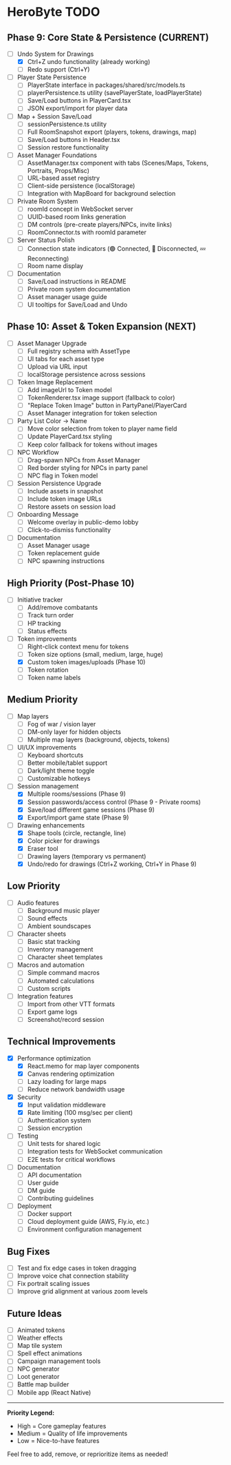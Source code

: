 # HeroByte TODO

## Phase 9: Core State & Persistence (CURRENT)

- [ ] Undo System for Drawings
  - [x] Ctrl+Z undo functionality (already working)
  - [ ] Redo support (Ctrl+Y)

- [ ] Player State Persistence
  - [ ] PlayerState interface in packages/shared/src/models.ts
  - [ ] playerPersistence.ts utility (savePlayerState, loadPlayerState)
  - [ ] Save/Load buttons in PlayerCard.tsx
  - [ ] JSON export/import for player data

- [ ] Map + Session Save/Load
  - [ ] sessionPersistence.ts utility
  - [ ] Full RoomSnapshot export (players, tokens, drawings, map)
  - [ ] Save/Load buttons in Header.tsx
  - [ ] Session restore functionality

- [ ] Asset Manager Foundations
  - [ ] AssetManager.tsx component with tabs (Scenes/Maps, Tokens, Portraits, Props/Misc)
  - [ ] URL-based asset registry
  - [ ] Client-side persistence (localStorage)
  - [ ] Integration with MapBoard for background selection

- [ ] Private Room System
  - [ ] roomId concept in WebSocket server
  - [ ] UUID-based room links generation
  - [ ] DM controls (pre-create players/NPCs, invite links)
  - [ ] RoomConnector.ts with roomId parameter

- [ ] Server Status Polish
  - [ ] Connection state indicators (🟢 Connected, 🔴 Disconnected, 💤 Reconnecting)
  - [ ] Room name display

- [ ] Documentation
  - [ ] Save/Load instructions in README
  - [ ] Private room system documentation
  - [ ] Asset manager usage guide
  - [ ] UI tooltips for Save/Load and Undo

## Phase 10: Asset & Token Expansion (NEXT)

- [ ] Asset Manager Upgrade
  - [ ] Full registry schema with AssetType
  - [ ] UI tabs for each asset type
  - [ ] Upload via URL input
  - [ ] localStorage persistence across sessions

- [ ] Token Image Replacement
  - [ ] Add imageUrl to Token model
  - [ ] TokenRenderer.tsx image support (fallback to color)
  - [ ] "Replace Token Image" button in PartyPanel/PlayerCard
  - [ ] Asset Manager integration for token selection

- [ ] Party List Color → Name
  - [ ] Move color selection from token to player name field
  - [ ] Update PlayerCard.tsx styling
  - [ ] Keep color fallback for tokens without images

- [ ] NPC Workflow
  - [ ] Drag-spawn NPCs from Asset Manager
  - [ ] Red border styling for NPCs in party panel
  - [ ] NPC flag in Token model

- [ ] Session Persistence Upgrade
  - [ ] Include assets in snapshot
  - [ ] Include token image URLs
  - [ ] Restore assets on session load

- [ ] Onboarding Message
  - [ ] Welcome overlay in public-demo lobby
  - [ ] Click-to-dismiss functionality

- [ ] Documentation
  - [ ] Asset Manager usage
  - [ ] Token replacement guide
  - [ ] NPC spawning instructions

## High Priority (Post-Phase 10)

- [ ] Initiative tracker
  - [ ] Add/remove combatants
  - [ ] Track turn order
  - [ ] HP tracking
  - [ ] Status effects

- [ ] Token improvements
  - [ ] Right-click context menu for tokens
  - [ ] Token size options (small, medium, large, huge)
  - [x] Custom token images/uploads (Phase 10)
  - [ ] Token rotation
  - [ ] Token name labels

## Medium Priority

- [ ] Map layers
  - [ ] Fog of war / vision layer
  - [ ] DM-only layer for hidden objects
  - [ ] Multiple map layers (background, objects, tokens)

- [ ] UI/UX improvements
  - [ ] Keyboard shortcuts
  - [ ] Better mobile/tablet support
  - [ ] Dark/light theme toggle
  - [ ] Customizable hotkeys

- [ ] Session management
  - [x] Multiple rooms/sessions (Phase 9)
  - [x] Session passwords/access control (Phase 9 - Private rooms)
  - [x] Save/load different game sessions (Phase 9)
  - [x] Export/import game state (Phase 9)

- [ ] Drawing enhancements
  - [x] Shape tools (circle, rectangle, line)
  - [x] Color picker for drawings
  - [x] Eraser tool
  - [ ] Drawing layers (temporary vs permanent)
  - [x] Undo/redo for drawings (Ctrl+Z working, Ctrl+Y in Phase 9)

## Low Priority

- [ ] Audio features
  - [ ] Background music player
  - [ ] Sound effects
  - [ ] Ambient soundscapes

- [ ] Character sheets
  - [ ] Basic stat tracking
  - [ ] Inventory management
  - [ ] Character sheet templates

- [ ] Macros and automation
  - [ ] Simple command macros
  - [ ] Automated calculations
  - [ ] Custom scripts

- [ ] Integration features
  - [ ] Import from other VTT formats
  - [ ] Export game logs
  - [ ] Screenshot/record session

## Technical Improvements

- [x] Performance optimization
  - [x] React.memo for map layer components
  - [x] Canvas rendering optimization
  - [ ] Lazy loading for large maps
  - [ ] Reduce network bandwidth usage

- [x] Security
  - [x] Input validation middleware
  - [x] Rate limiting (100 msg/sec per client)
  - [ ] Authentication system
  - [ ] Session encryption

- [ ] Testing
  - [ ] Unit tests for shared logic
  - [ ] Integration tests for WebSocket communication
  - [ ] E2E tests for critical workflows

- [ ] Documentation
  - [ ] API documentation
  - [ ] User guide
  - [ ] DM guide
  - [ ] Contributing guidelines

- [ ] Deployment
  - [ ] Docker support
  - [ ] Cloud deployment guide (AWS, Fly.io, etc.)
  - [ ] Environment configuration management

## Bug Fixes

- [ ] Test and fix edge cases in token dragging
- [ ] Improve voice chat connection stability
- [ ] Fix portrait scaling issues
- [ ] Improve grid alignment at various zoom levels

## Future Ideas

- [ ] Animated tokens
- [ ] Weather effects
- [ ] Map tile system
- [ ] Spell effect animations
- [ ] Campaign management tools
- [ ] NPC generator
- [ ] Loot generator
- [ ] Battle map builder
- [ ] Mobile app (React Native)

---

**Priority Legend:**
- High = Core gameplay features
- Medium = Quality of life improvements
- Low = Nice-to-have features

Feel free to add, remove, or reprioritize items as needed!
